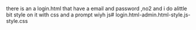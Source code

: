 there is an a login.html that have a email and password ,no2 and i do alittle bit style on it with css and a prompt wiyh js# login.html-admin.html-style.js-style.css
